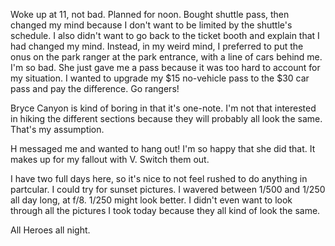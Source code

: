Woke up at 11, not bad. Planned for noon. Bought shuttle pass, then changed my mind because I don't want to be limited by the shuttle's schedule. I also didn't want to go back to the ticket booth and explain that I had changed my mind. Instead, in my weird mind, I preferred to put the onus on the park ranger at the park entrance, with a line of cars behind me. I'm so bad. She just gave me a pass because it was too hard to account for my situation. I wanted to upgrade my $15 no-vehicle pass to the $30 car pass and pay the difference. Go rangers!

Bryce Canyon is kind of boring in that it's one-note. I'm not that interested in hiking the different sections because they will probably all look the same. That's my assumption.

H messaged me and wanted to hang out! I'm so happy that she did that. It makes up for my fallout with V. Switch them out.

I have two full days here, so it's nice to not feel rushed to do anything in partcular. I could try for sunset pictures. I wavered between 1/500 and 1/250 all day long, at f/8. 1/250 might look better. I didn't even want to look through all the pictures I took today because they all kind of look the same.

All Heroes all night.
